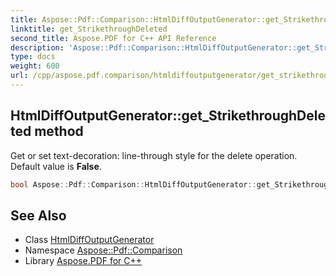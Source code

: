 ```yaml
---
title: Aspose::Pdf::Comparison::HtmlDiffOutputGenerator::get_StrikethroughDeleted method
linktitle: get_StrikethroughDeleted
second_title: Aspose.PDF for C++ API Reference
description: 'Aspose::Pdf::Comparison::HtmlDiffOutputGenerator::get_StrikethroughDeleted method. Get or set text-decoration: line-through style for the delete operation. Default value is False in C++.'
type: docs
weight: 600
url: /cpp/aspose.pdf.comparison/htmldiffoutputgenerator/get_strikethroughdeleted/
---
```

## HtmlDiffOutputGenerator::get_StrikethroughDeleted method


Get or set text-decoration: line-through style for the delete operation. Default value is **False**.

```cpp
bool Aspose::Pdf::Comparison::HtmlDiffOutputGenerator::get_StrikethroughDeleted() const
```

## See Also

* Class [HtmlDiffOutputGenerator](../)
* Namespace [Aspose::Pdf::Comparison](../../)
* Library [Aspose.PDF for C++](../../../)
